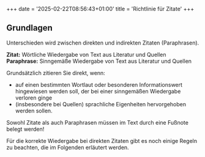 +++
date = '2025-02-22T08:56:43+01:00'
title = 'Richtlinie für Zitate'
+++
## Grundlagen
Unterschieden wird zwischen direkten und indirekten Zitaten (Paraphrasen).

**Zitat:** Wörtliche Wiedergabe von Text aus Literatur und Quellen<br>
**Paraphrase:** Sinngemäße Wiedergabe von Text aus Literatur und Quellen

Grundsätzlich zitieren Sie direkt, wenn:
- auf einen bestimmten Wortlaut oder besonderen Informationswert hingewiesen werden soll, der bei einer sinngemäßen Wiedergabe verloren ginge
- (insbesondere bei Quellen) sprachliche Eigenheiten hervorgehoben werden sollen.

Sowohl Zitate als auch Paraphrasen müssen im Text durch eine Fußnote belegt werden!

Für die korrekte Wiedergabe bei direkten Zitaten gibt es noch einige Regeln zu beachten, die im Folgenden erläutert werden.